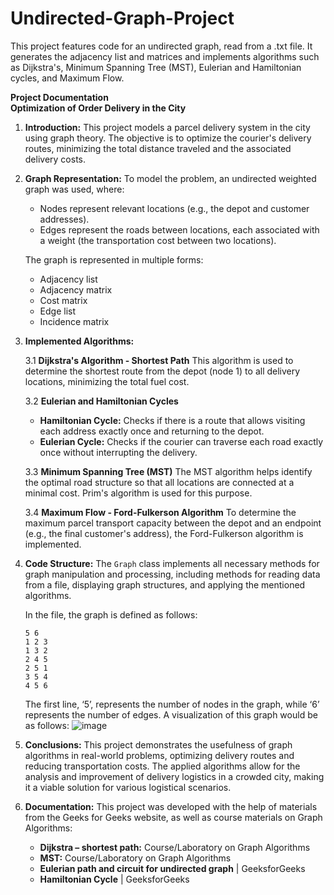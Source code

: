 # Undirected-Graph-Project
This project features code for an undirected graph, read from a .txt file. It generates the adjacency list and matrices and implements algorithms such as Dijkstra's, Minimum Spanning Tree (MST), Eulerian and Hamiltonian cycles, and Maximum Flow.

**Project Documentation  
Optimization of Order Delivery in the City**

1. **Introduction:** This project models a parcel delivery system in the city using graph theory. The objective is to optimize the courier's delivery routes, minimizing the total distance traveled and the associated delivery costs.

2. **Graph Representation:** To model the problem, an undirected weighted graph was used, where:
   - Nodes represent relevant locations (e.g., the depot and customer addresses).
   - Edges represent the roads between locations, each associated with a weight (the transportation cost between two locations).

   The graph is represented in multiple forms:
   - Adjacency list
   - Adjacency matrix
   - Cost matrix
   - Edge list
   - Incidence matrix

3. **Implemented Algorithms:**
   
   3.1 **Dijkstra's Algorithm - Shortest Path**
   This algorithm is used to determine the shortest route from the depot (node 1) to all delivery locations, minimizing the total fuel cost.
   
   3.2 **Eulerian and Hamiltonian Cycles**
   - **Hamiltonian Cycle:** Checks if there is a route that allows visiting each address exactly once and returning to the depot.
   - **Eulerian Cycle:** Checks if the courier can traverse each road exactly once without interrupting the delivery.
   
   3.3 **Minimum Spanning Tree (MST)**
   The MST algorithm helps identify the optimal road structure so that all locations are connected at a minimal cost. Prim's algorithm is used for this purpose.
   
   3.4 **Maximum Flow - Ford-Fulkerson Algorithm**
   To determine the maximum parcel transport capacity between the depot and an endpoint (e.g., the final customer's address), the Ford-Fulkerson algorithm is implemented.

4. **Code Structure:**
   The `Graph` class implements all necessary methods for graph manipulation and processing, including methods for reading data from a file, displaying graph structures, and applying the mentioned algorithms.

   In the file, the graph is defined as follows:
   ```
   5 6
   1 2 3
   1 3 2
   2 4 5
   2 5 1
   3 5 4
   4 5 6
   ```
   The first line, ‘5’, represents the number of nodes in the graph, while ‘6’ represents the number of edges. A visualization of this graph would be as follows:
   ![image](https://github.com/user-attachments/assets/62a69b35-5af7-4895-9aef-c7d5d3a15197)

5. **Conclusions:** This project demonstrates the usefulness of graph algorithms in real-world problems, optimizing delivery routes and reducing transportation costs. The applied algorithms allow for the analysis and improvement of delivery logistics in a crowded city, making it a viable solution for various logistical scenarios.

6. **Documentation:** This project was developed with the help of materials from the Geeks for Geeks website, as well as course materials on Graph Algorithms:
   - **Dijkstra – shortest path:** Course/Laboratory on Graph Algorithms
   - **MST:** Course/Laboratory on Graph Algorithms
   - **Eulerian path and circuit for undirected graph** | GeeksforGeeks
   - **Hamiltonian Cycle** | GeeksforGeeks

